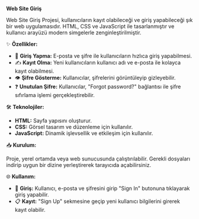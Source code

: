 **Web Site Giriş**

Web Site Giriş Projesi, kullanıcıların kayıt olabileceği ve giriş yapabileceği şık bir web uygulamasıdır. HTML, CSS ve JavaScript ile tasarlanmıştır ve kullanıcı arayüzü modern simgelerle zenginleştirilmiştir.

✨ **Özellikler:**

-   🔑 **Giriş Yapma:** E-posta ve şifre ile kullanıcıların hızlıca giriş yapabilmesi.
-   ✍️ **Kayıt Olma:** Yeni kullanıcıların kullanıcı adı ve e-posta ile kolayca kayıt olabilmesi.
-   👁️ **Şifre Gösterme:** Kullanıcılar, şifrelerini görüntüleyip gizleyebilir.
-   ❓ **Unutulan Şifre:** Kullanıcılar, "Forgot password?" bağlantısı ile şifre sıfırlama işlemi gerçekleştirebilir.

🛠️ **Teknolojiler:**

-   **HTML:** Sayfa yapısını oluşturur.
-   **CSS:** Görsel tasarım ve düzenleme için kullanılır.
-   **JavaScript:** Dinamik işlevsellik ve etkileşim için kullanılır.

📥 **Kurulum:**

Proje, yerel ortamda veya web sunucusunda çalıştırılabilir. Gerekli dosyaları indirip uygun bir dizine yerleştirerek tarayıcıda açabilirsiniz.

🌐 **Kullanım:**

-   🔐 **Giriş:** Kullanıcı, e-posta ve şifresini girip "Sign In" butonuna tıklayarak giriş yapabilir.
-   📋 **Kayıt:** "Sign Up" sekmesine geçip yeni kullanıcı bilgilerini girerek kayıt olabilir.
